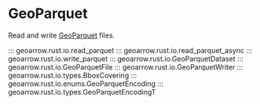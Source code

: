 # GeoParquet

Read and write [GeoParquet](https://geoparquet.org/) files.

::: geoarrow.rust.io.read_parquet
::: geoarrow.rust.io.read_parquet_async
::: geoarrow.rust.io.write_parquet
::: geoarrow.rust.io.GeoParquetDataset
::: geoarrow.rust.io.GeoParquetFile
::: geoarrow.rust.io.GeoParquetWriter
::: geoarrow.rust.io.types.BboxCovering
::: geoarrow.rust.io.enums.GeoParquetEncoding
::: geoarrow.rust.io.types.GeoParquetEncodingT
